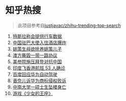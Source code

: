 # 知乎热搜

> 此项目参考自[justjavac/zhihu-trending-top-search](https://github.com/justjavac/zhihu-trending-top-search/blob/main/utils.ts)

<!-- BEGIN -->
  <!-- 最后更新时间:Thu Apr 22 2021 20:15:05 GMT+0000 (Coordinated Universal Time) -->
  1. [特斯拉称会提供行车数据](https://www.zhihu.com/search?q=特斯拉行车数据)
1. [中国驻巴大使入住酒店爆炸](https://www.zhihu.com/search?q=巴基斯坦)
1. [姚策生母欲抚养姚策儿子](https://www.zhihu.com/search?q=姚策)
1. [澳方撕毁一带一路协议](https://www.zhihu.com/search?q=澳大利亚撕毁一带一路)
1. [美参院施压拜登对抗中国](https://www.zhihu.com/search?q=拜登)
1. [印度飞香港航班 53 人确诊](https://www.zhihu.com/search?q=印度疫情)
1. [百度回应华为自动驾驶](https://www.zhihu.com/search?q=华为自动驾驶)
1. [香奈儿诉华为商标侵权败诉](https://www.zhihu.com/search?q=香奈儿起诉华为)
1. [中南大学一硕士生坠楼身亡](https://www.zhihu.com/search?q=中南大学研究生)
1. [游戏《少女的王座》](https://www.zhihu.com/search?q=少女的王座)
  <!-- END -->